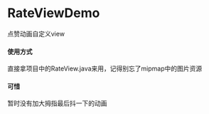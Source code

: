 # RateViewDemo
点赞动画自定义view

#### 使用方式
直接拿项目中的RateView.java来用，记得别忘了mipmap中的图片资源

#### 可惜
暂时没有加大拇指最后抖一下的动画
